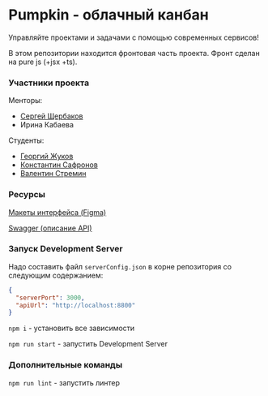 # Pumpkin - облачный канбан

Управляйте проектами и задачами с помощью современных сервисов!

В этом репозитории находится фронтовая часть проекта. Фронт сделан на pure js (+jsx +ts).

### Участники проекта

Менторы:

- [Сергей Щербаков](https://github.com/f4lkr4m)
- Ирина Кабаева

Студенты:

- [Георгий Жуков](https://github.com/dedxyk594)
- [Константин Сафронов](https://github.com/kosafronov)
- [Валентин Стремин](https://github.com/supchaser)

### Ресурсы

<a href="https://www.figma.com/design/ItV72t8ctm64h9y5KBSGrt/Pumpkin?m=auto&t=lbxUX0Ehi3psw172-1">Макеты интерфейса (Figma)</a>

<a href="https://github.com/go-park-mail-ru/2024_2_RPO/blob/swagger_dev/openapi.yaml">Swagger (описание API)</a>

### Запуск Development Server

Надо составить файл `serverConfig.json` в корне репозитория со следующим содержанием:

```json
{
  "serverPort": 3000,
  "apiUrl": "http://localhost:8800"
}
```

`npm i` - установить все зависимости

`npm run start` - запустить Development Server

### Дополнительные команды

`npm run lint` - запустить линтер

